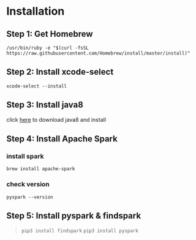 # Installation 

## Step 1: Get Homebrew
`/usr/bin/ruby -e "$(curl -fsSL https://raw.githubusercontent.com/Homebrew/install/master/install)"`

## Step 2: Install xcode-select
`xcode-select --install`

## Step 3: Install java8
click [here](https://www.oracle.com/technetwork/java/javase/downloads/jdk8-downloads-2133151.html) to download java8 and install

## Step 4: Install Apache Spark
### install spark
`brew install apache-spark`
### check version
`pyspark --version`

## Step 5: Install pyspark & findspark
> `pip3 install findspark`
> `pip3 install pyspark`


